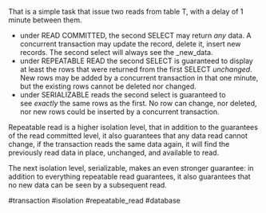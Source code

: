 That is a simple task that issue two reads from table T, with a delay of 1 minute between them. 

-   under READ COMMITTED, the second SELECT may return _any_ data. A concurrent transaction may update the record, delete it, insert new records. The second select will always see the _new_data.
-   under REPEATABLE READ the second SELECT is guaranteed to display at least the rows that were returned from the first SELECT _unchanged_. New rows may be added by a concurrent transaction in that one minute, but the existing rows cannot be deleted nor changed.
-   under SERIALIZABLE reads the second select is guaranteed to see _exactly_ the same rows as the first. No row can change, nor deleted, nor new rows could be inserted by a concurrent transaction.

Repeatable read is a higher isolation level, that in addition to the guarantees of the read committed level, it also guarantees that any data read cannot change, if the transaction reads the same data again, it will find the previously read data in place, unchanged, and available to read.

The next isolation level, serializable, makes an even stronger guarantee: in addition to everything repeatable read guarantees, it also guarantees that no new data can be seen by a subsequent read.

#transaction #isolation #repeatable_read #database 